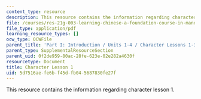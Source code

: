 ```yaml
---
content_type: resource
description: This resource contains the information regarding character lesson 1.
file: /courses/res-21g-003-learning-chinese-a-foundation-course-in-mandarin-spring-2011/5d7516aefe6bf45dfb045687830fe27f_MITRES_21G_003S11_char01.pdf
file_type: application/pdf
learning_resource_types: []
ocw_type: OCWFile
parent_title: 'Part I: Introduction / Units 1-4 / Character Lessons 1-3'
parent_type: SupplementalResourceSection
parent_uid: 0f2de959-80ac-28fe-623e-02e282a4630f
resourcetype: Document
title: Character Lesson 1
uid: 5d7516ae-fe6b-f45d-fb04-5687830fe27f
---
```

This resource contains the information regarding character lesson 1.

